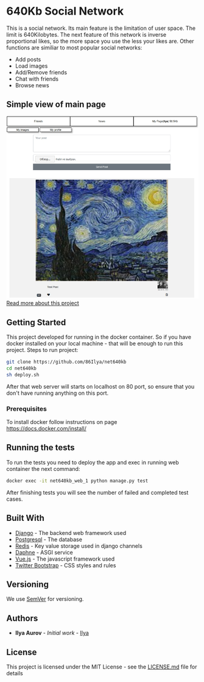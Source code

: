 # 640Kb Social Network

This is a social network. Its main feature is the limitation of user space.
The limit is 640Kilobytes.
The next feature of this network is inverse proportional likes, so the more space you use the less your likes are.
Other functions are similiar to most popular social networks:
- Add posts
- Load images
- Add/Remove friends
- Chat with friends
- Browse news
## Simple view of main page
![Simple view of main page](doc/images/main_page_view.png "Main page with post")
<br>
[Read more about this project](doc/article.md)

## Getting Started

This project developed for running in the docker container.
So if you have docker installed on your local machine - that will be enough to run this project.
Steps to run project:
```bash
git clone https://github.com/86Ilya/net640kb
cd net640kb
sh deploy.sh
```
After that web server will starts on localhost on 80 port, so ensure that you don't have running anything on this port.

### Prerequisites

To install docker follow instructions on page
https://docs.docker.com/install/

## Running the tests

To run the tests you need to deploy the app and exec in running web container the next command:
```bash
docker exec -it net640kb_web_1 python manage.py test
```
After finishing tests you will see the number of failed and completed test cases.
## Built With

* [Django](https://www.djangoproject.com/) - The backend web framework used
* [Postgresql](https://www.postgresql.org/) - The database
* [Redis](https://redis.io/) - Key value storage used in django channels
* [Daphne](https://github.com/django/daphne) - ASGI service
* [Vue.js](https://vuejs.org/) - The javascript framework used
* [Twitter Bootstrap](https://getbootstrap.com/) - CSS styles and rules

## Versioning

We use [SemVer](http://semver.org/) for versioning.

## Authors

* **Ilya Aurov** - *Initial work* - [Ilya](https://github.com/86Ilya)

## License

This project is licensed under the MIT License - see the [LICENSE.md](LICENSE.md) file for details
